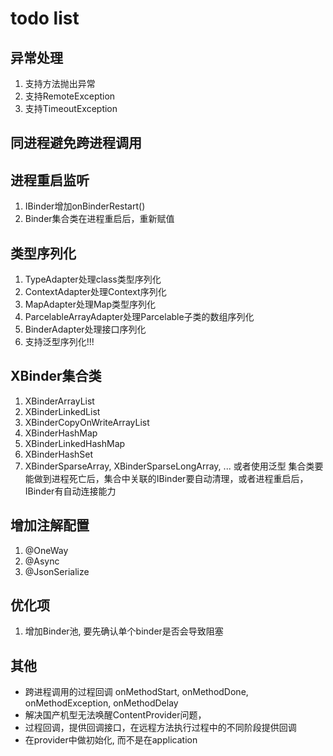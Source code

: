 # todo list

## 异常处理
1. 支持方法抛出异常
2. 支持RemoteException
3. 支持TimeoutException
   
## 同进程避免跨进程调用


## 进程重启监听
1. IBinder增加onBinderRestart()
2. Binder集合类在进程重启后，重新赋值
    
    
## 类型序列化
1. TypeAdapter处理class类型序列化
2. ContextAdapter处理Context序列化
3. MapAdapter处理Map类型序列化
4. ParcelableArrayAdapter处理Parcelable子类的数组序列化
5. BinderAdapter处理接口序列化
6. 支持泛型序列化!!!

## XBinder集合类
1. XBinderArrayList
2. XBinderLinkedList
3. XBinderCopyOnWriteArrayList
4. XBinderHashMap
5. XBinderLinkedHashMap
6. XBinderHashSet
7. XBinderSparseArray, XBinderSparseLongArray, ...
或者使用泛型
集合类要能做到进程死亡后，集合中关联的IBinder要自动清理，或者进程重启后，IBinder有自动连接能力

    
## 增加注解配置
1. @OneWay
2. @Async
3. @JsonSerialize
    
## 优化项
1. 增加Binder池, 要先确认单个binder是否会导致阻塞


## 其他
* 跨进程调用的过程回调 onMethodStart, onMethodDone, onMethodException, onMethodDelay
* 解决国产机型无法唤醒ContentProvider问题，
* 过程回调，提供回调接口，在远程方法执行过程中的不同阶段提供回调
* 在provider中做初始化, 而不是在application